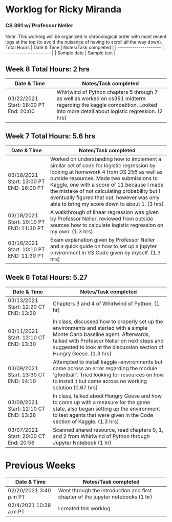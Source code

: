# Worklog for Ricky Miranda 
### CS 391 w/ Professor Neller
Note: This worklog will be organized in chronological order with most recent logs at the top (to avoid the nuisance of having to scroll all the way down). 
Total Hours 
| Date & Time           |   Notes/Task completed |
| --------------------- | ---------------------- |
| Sample date           | Sample text            |
## Week 8 Total Hours: 2 hrs
| Date & Time           |   Notes/Task completed |
| --------------------- | ---------------------- |
| 03/22/2021  Start: 18:00 PT End: 20:00 | Whirlwind of Python chapters 5 through 7 as well as worked on cs391 midterm regarding the kaggle competition. Looked into more detail about logistic regression. (2 hrs)   |
## Week 7 Total Hours: 5.6 hrs
| Date & Time           |   Notes/Task completed |
| --------------------- | ---------------------- |
| 03/18/2021 Start: 13:00 PT END: 16:00 PT | Worked on understanding how to implement a similar set of code for logistic regression by looking at homework 4 from DS 256 as well as outside resources. Made two submissions to Kaggle, one with a score of 11 because I made the mistake of not calculating probability but I eventually figured that out, however was only able to bring my score down to about 1. (3 hrs) |
| 03/18/2021 Start: 10:10 PT END: 11:30 PT | A walkthrough of linear regression was given by Professor Neller, reviewed from outside sources how to calculate logistic regression on my own. (1.3 hrs) |
| 03/16/2021 Start: 10:10 PT END: 11:30 PT| Exam explanation given by Professor Neller and a quick guide on how to set up a jupyter environment in VS Code given by myself. (1.3 hrs)|
## Week 6 Total Hours: 5.27
| Date & Time           |   Notes/Task completed |
| --------------------- | ---------------------- |
| 03/13/2021 Start: 12:20 CT END: 13:20 | Chapters 3 and 4 of Whirlwind of Python. (1 hr) |
| 03/11/2021 Start: 12:10 CT END: 13:30 | In class, discussed how to properly set up the environments and started with a simple Monte Carlo baseline agent. Afterwards, talked with Professor Neller on next steps and suggested to look at the discussion section of Hungry Geese. (1.3 hrs) |
| 03/09/2021 Start: 13:30 CT END: 14:10 | Attempted to install kaggle-environments but came across an error regarding the module 'gfootball'. Tried looking for resources on how to install it but came across no working solution (0.67 hrs)|
| 03/09/2021 Start: 12:10 CT END: 13:28 | In class, talked about Hungry Geese and how to come up with a measure for the game state, also began setting up the environment to test agents that were given in the Code section of Kaggle. (1.3 hrs)|
| 03/07/2021 Start: 20:00 CT End: 20:56| Scanned shared resource, read chapters 0, 1, and 2 from Whirlwind of Python through Jupyter Notebook (1 hr) |
# Previous Weeks
| Date & Time           |   Notes/Task completed |
| --------------------- | ---------------------- |
| 02/20/2021 3:40 p.m PT | Went through the introduction and first chapter of the jupyter notebooks (1 hr)|
|  02/4/2021 10:38 a.m PT | I created this worklog |
